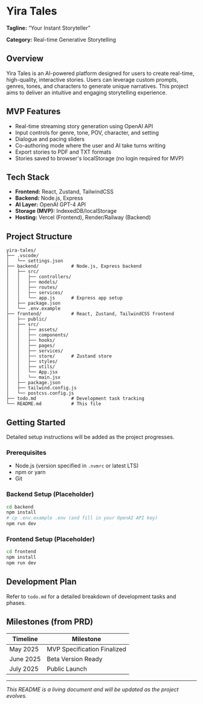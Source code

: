 # Yira Tales

**Tagline:** “Your Instant Storyteller”

**Category:** Real-time Generative Storytelling

## Overview

Yira Tales is an AI-powered platform designed for users to create real-time, high-quality, interactive stories. Users can leverage custom prompts, genres, tones, and characters to generate unique narratives. This project aims to deliver an intuitive and engaging storytelling experience.

## MVP Features

- Real-time streaming story generation using OpenAI API
- Input controls for genre, tone, POV, character, and setting
- Dialogue and pacing sliders
- Co-authoring mode where the user and AI take turns writing
- Export stories to PDF and TXT formats
- Stories saved to browser's localStorage (no login required for MVP)

## Tech Stack

- **Frontend:** React, Zustand, TailwindCSS
- **Backend:** Node.js, Express
- **AI Layer:** OpenAI GPT-4 API
- **Storage (MVP):** IndexedDB/localStorage
- **Hosting:** Vercel (Frontend), Render/Railway (Backend)

## Project Structure

```
yira-tales/
├── .vscode/
│   └── settings.json
├── backend/            # Node.js, Express backend
│   ├── src/
│   │   ├── controllers/
│   │   ├── models/
│   │   ├── routes/
│   │   ├── services/
│   │   └── app.js      # Express app setup
│   ├── package.json
│   └── .env.example
├── frontend/           # React, Zustand, TailwindCSS frontend
│   ├── public/
│   ├── src/
│   │   ├── assets/
│   │   ├── components/
│   │   ├── hooks/
│   │   ├── pages/
│   │   ├── services/
│   │   ├── store/      # Zustand store
│   │   ├── styles/
│   │   ├── utils/
│   │   └── App.jsx
│   │   └── main.jsx
│   ├── package.json
│   ├── tailwind.config.js
│   └── postcss.config.js
├── todo.md             # Development task tracking
└── README.md           # This file
```

## Getting Started

Detailed setup instructions will be added as the project progresses.

### Prerequisites

- Node.js (version specified in `.nvmrc` or latest LTS)
- npm or yarn
- Git

### Backend Setup (Placeholder)

```bash
cd backend
npm install
# cp .env.example .env (and fill in your OpenAI API key)
npm run dev
```

### Frontend Setup (Placeholder)

```bash
cd frontend
npm install
npm run dev
```

## Development Plan

Refer to `todo.md` for a detailed breakdown of development tasks and phases.

## Milestones (from PRD)

| Timeline   | Milestone               |
|------------|--------------------------|
| May 2025   | MVP Specification Finalized |
| June 2025  | Beta Version Ready       |
| July 2025  | Public Launch            |

---

*This README is a living document and will be updated as the project evolves.*